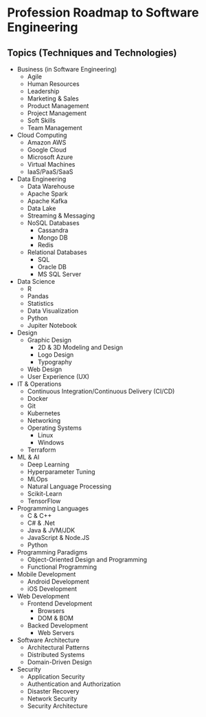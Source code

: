 # Profession Roadmap to Software Engineering

## Topics (Techniques and Technologies)

- Business (in Software Engineering)
    - Agile
    - Human Resources
    - Leadership
    - Marketing & Sales
    - Product Management
    - Project Management
    - Soft Skills
    - Team Management
- Cloud Computing
    - Amazon AWS
    - Google Cloud
    - Microsoft Azure
    - Virtual Machines
    - IaaS/PaaS/SaaS
- Data Engineering
    - Data Warehouse
    - Apache Spark
    - Apache Kafka
    - Data Lake
    - Streaming & Messaging
    - NoSQL Databases
        - Cassandra
        - Mongo DB
        - Redis
    - Relational Databases
        - SQL
        - Oracle DB
        - MS SQL Server
- Data Science
    - R
    - Pandas
    - Statistics
    - Data Visualization
    - Python
    - Jupiter Notebook
- Design
    - Graphic Design
        - 2D & 3D Modeling and Design
        - Logo Design
        - Typography
    - Web Design
    - User Experience (UX)
- IT & Operations
    - Continuous Integration/Continuous Delivery (CI/CD)
    - Docker
    - Git
    - Kubernetes
    - Networking
    - Operating Systems
        - Linux
        - Windows
    - Terraform
- ML & AI
    - Deep Learning
    - Hyperparameter Tuning
    - MLOps
    - Natural Language Processing
    - Scikit-Learn
    - TensorFlow
- Programming Languages
    - C & C++
    - C# & .Net
    - Java & JVM/JDK
    - JavaScript & Node.JS
    - Python
- Programming Paradigms
    - Object-Oriented Design and Programming
    - Functional Programming
- Mobile Development
    - Android Development
    - iOS Development
- Web Development
    - Frontend Development
        - Browsers
        - DOM & BOM
    - Backed Development
        - Web Servers
- Software Architecture
    - Architectural Patterns
    - Distributed Systems
    - Domain-Driven Design
- Security
    - Application Security
    - Authentication and Authorization
    - Disaster Recovery
    - Network Security
    - Security Architecture
